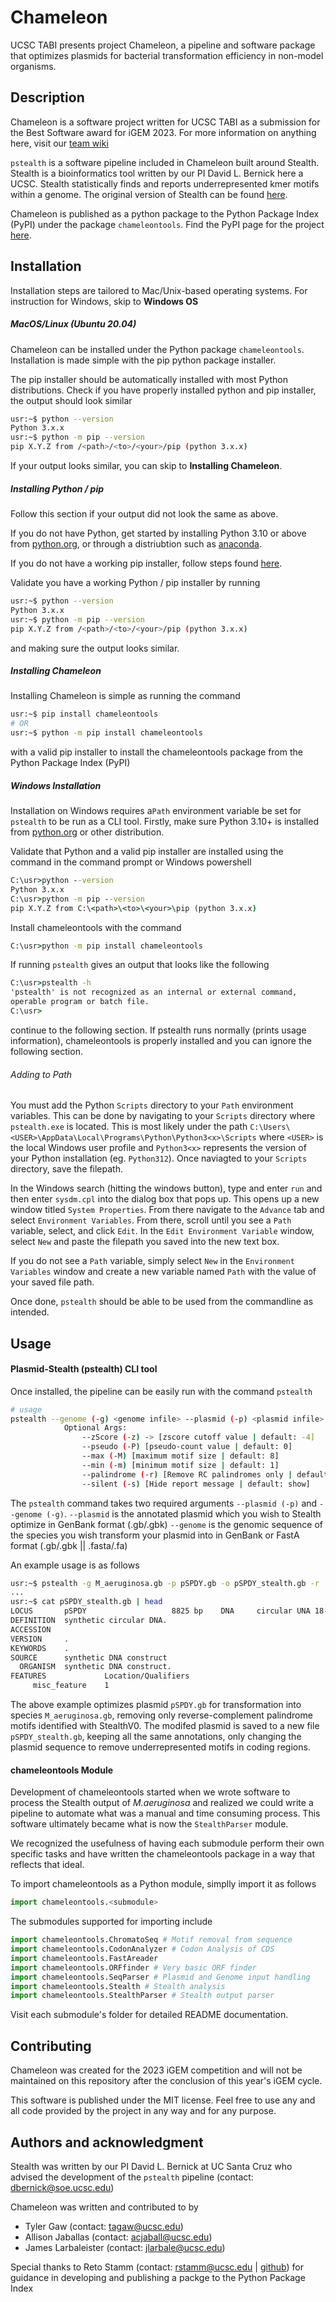 # Chameleon

UCSC TABI presents project Chameleon, a pipeline and software package that optimizes plasmids for bacterial transformation efficiency in non-model organisms.



## Description

Chameleon is a software project written for UCSC TABI as a submission for the Best Software award for iGEM 2023. For more information on anything here, visit our [team wiki](https://2023.igem.wiki/ucsc/software)

`pstealth` is a software pipeline included in Chameleon built around Stealth. Stealth is a bioinformatics tool written by our PI David L. Bernick here a UCSC. Stealth statistically finds and reports underrepresented kmer motifs within a genome. The original version of Stealth can be found [here](https://git.ucsc.edu/dbernick/stealth).

Chameleon is published as a python package to the Python Package Index (PyPI) under the package `chameleontools`. Find the PyPI page for the project [here](https://pypi.org/project/chameleontools/).


## Installation
Installation steps are tailored to Mac/Unix-based operating systems. For instruction for Windows, skip to **Windows OS**

##### MacOS/Linux (Ubuntu 20.04)

Chameleon can be installed under the Python package `chameleontools`. Installation is made simple with the pip python package installer. 

The pip installer should be automatically installed with most Python distributions. Check if you have properly installed python and pip installer, the output should look similar
```bash
usr:~$ python --version
Python 3.x.x
usr:~$ python -m pip --version
pip X.Y.Z from /<path>/<to>/<your>/pip (python 3.x.x)  
```
If your output looks similar, you can skip to **Installing Chameleon**.

##### Installing Python / pip
Follow this section if your output did not look the same as above.

If you do not have Python, get started by installing Python 3.10 or above from [python.org](https://www.python.org/downloads/), or through a distriubtion such as [anaconda](https://www.anaconda.com/download).

If you do not have a working pip installer, follow steps found [here](https://pip.pypa.io/en/stable/installation/).

Validate you have a working Python / pip installer by running 
```bash
usr:~$ python --version
Python 3.x.x
usr:~$ python -m pip --version
pip X.Y.Z from /<path>/<to>/<your>/pip (python 3.x.x)  
```
and making sure the output looks similar.

##### Installing Chameleon

Installing Chameleon is simple as running the command
```bash
usr:~$ pip install chameleontools
# OR
usr:~$ python -m pip install chameleontools
```
with a valid pip installer to install the chameleontools package from the Python Package Index (PyPI)

##### Windows Installation
Installation on Windows requires a```Path``` environment variable be set for ```pstealth``` to be run as a CLI tool. Firstly, make sure Python 3.10+ is installed from [python.org](https://www.python.org/downloads/) or other distribution.

Validate that Python and a valid pip installer are installed using the command in the command prompt or Windows powershell
```bat
C:\usr>python --version
Python 3.x.x
C:\usr>python -m pip --version 
pip X.Y.Z from C:\<path>\<to>\<your>\pip (python 3.x.x)
```

Install chameleontools with the command
```bat
C:\usr>python -m pip install chameleontools
```
If running `pstealth` gives an output that looks like the following
```bat
C:\usr>pstealth -h
'pstealth' is not recognized as an internal or external command,
operable program or batch file.
C:\usr>
```
continue to the following section. If pstealth runs normally (prints usage information), chameleontools is properly installed and you can ignore the following section.

###### Adding to Path 
You must add the Python `Scripts` directory to your `Path` environment variables. This can be done by navigating to your `Scripts` directory where `pstealth.exe` is located. This is most likely under the path `C:\Users\<USER>\AppData\Local\Programs\Python\Python3<x>\Scripts` where `<USER>` is the local Windows user profile and `Python3<x>` represents the version of your Python installation (eg. `Python312`). Once naviagted to your `Scripts` directory, save the filepath.

In the Windows search (hitting the windows button), type and enter `run` and then enter `sysdm.cpl` into the dialog box that pops up. This opens up a new window titled `System Properties`. From there navigate to the `Advance` tab and select `Environment Variables`. From there, scroll until you see a `Path` variable, select, and click `Edit`. In the `Edit Environment Variable` window, select `New` and paste the filepath you saved into the new text box.

If you do not see a `Path` variable, simply select `New` in the `Environment Variables` window and create a new variable named `Path` with the value of your saved file path.

Once done, `pstealth` should be able to be used from the commandline as intended.



## Usage

#### Plasmid-Stealth (pstealth) CLI tool
Once installed, the pipeline can be easily run with the command `pstealth`
```bash
# usage
pstealth --genome (-g) <genome infile> --plasmid (-p) <plasmid infile> --outfile -o [outfile | default: stdout] -[zPMmrs]
            Optional Args:
                --zScore (-z) -> [zscore cutoff value | default: -4]
                --pseudo (-P) [pseudo-count value | default: 0]
                --max (-M) [maximum motif size | default: 8]
                --min (-m) [minimum motif size | default: 1]
                --palindrome (-r) [Remove RC palindromes only | default: off]
                --silent (-s) [Hide report message | default: show]
```
The `pstealth` command takes two required arguments `--plasmid (-p)` and `--genome (-g)`. 
`--plasmid` is the annotated plasmid which you wish to Stealth optimize in GenBank format (.gb/.gbk)
`--genome` is the genomic sequence of the species you wish transform your plasmid into in GenBank or FastA format (.gb/.gbk || .fasta/.fa)

An example usage is as follows
```bash
usr:~$ pstealth -g M_aeruginosa.gb -p pSPDY.gb -o pSPDY_stealth.gb -r 
...
usr:~$ cat pSPDY_stealth.gb | head
LOCUS       pSPDY                   8825 bp    DNA     circular UNA 18-AUG-2023
DEFINITION  synthetic circular DNA.
ACCESSION
VERSION     .
KEYWORDS    .
SOURCE      synthetic DNA construct
  ORGANISM  synthetic DNA construct.
FEATURES             Location/Qualifiers
     misc_feature    1
```

The above example optimizes plasmid `pSPDY.gb` for transformation into species `M_aeruginosa.gb`, removing only reverse-complement palindrome motifs identified with StealthV0. The modifed plasmid is saved to a new file `pSPDY_stealth.gb`, keeping all the same annotations, only changing the plasmid sequence to remove underrepresented motifs in coding regions.

#### chameleontools Module

Development of chameleontools started when we wrote software to process the Stealth output of <em>M.aeruginosa</em> and realized we could write a pipeline to automate what was a manual and time consuming process. This software ultimately became what is now the `StealthParser` module.

We recognized the usefulness of having each submodule perform their own specific tasks and have written the chameleontools package in a way that reflects that ideal.

To import chameleontools as a Python module, simplly import it as follows
```python
import chameleontools.<submodule>
```
The submodules supported for importing include 
```py
import chameleontools.ChromatoSeq # Motif removal from sequence
import chameleontools.CodonAnalyzer # Codon Analysis of CDS
import chameleontools.FastAreader 
import chameleontools.ORFfinder # Very basic ORF finder
import chameleontools.SeqParser # Plasmid and Genome input handling
import chameleontools.Stealth # Stealth analysis
import chameleontools.StealthParser # Stealth output parser
```

Visit each submodule's folder for detailed README documentation. 


## Contributing

Chameleon was created for the 2023 iGEM competition and will not be maintained on this repository after the conclusion of this year's iGEM cycle. 

This software is published under the MIT license. Feel free to use any and all code provided by the project in any way and for any purpose.

## Authors and acknowledgment
Stealth was written by our PI David L. Bernick at UC Santa Cruz who advised the development of the `pstealth` pipeline (contact: dbernick@soe.ucsc.edu) 

Chameleon was written and contributed to by 
* Tyler Gaw (contact: tagaw@ucsc.edu)
* Allison Jaballas (contact: acjaball@ucsc.edu)
* James Larbaleister (contact: jlarbale@ucsc.edu)

Special thanks to Reto Stamm (contact: rstamm@ucsc.edu | [github](https://github.com/retospect)) for guidance in developing and publishing a packge to the Python Package Index